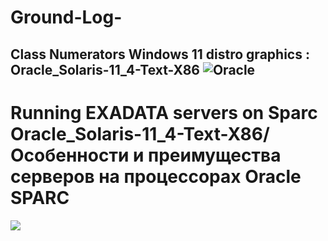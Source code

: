 # Ground-Log-
Class Numerators
Windows 11 distro graphics : Oracle_Solaris-11_4-Text-X86
![Oracle](https://user-images.githubusercontent.com/42199859/198363527-a4178c9a-2c04-40b0-898c-ca32a4337f90.gif)
-----
# Running EXADATA servers on Sparc Oracle_Solaris-11_4-Text-X86/Особенности и преимущества серверов на процессорах Oracle SPARC



<div align="left">
      <a href="https://youtube.com/clip/UgkxJgwG6fXWBVd_atL1wi2Q910Esm1vPjcB">
         <img src="https://github-production-user-asset-6210df.s3.amazonaws.com/42199859/257640979-cf50d389-1857-457f-ae25-6e40fa0f13c6.png" style="width:rage4: 60%;">
      </a>
</div>

